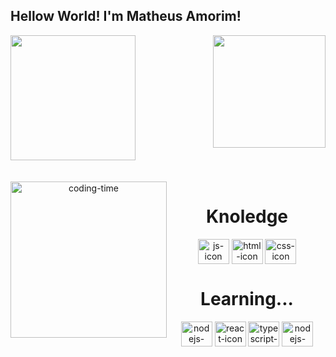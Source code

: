 ## Hellow World! I'm Matheus Amorim!
<div>
  <img  height="200em" src="https://github-readme-stats.vercel.app/api?username=MatheusAmorimm&show_icons=true&theme=transparent"/>
  <img align="right" height="180em" src="https://github-readme-stats.vercel.app/api/top-langs/?username=MatheusAmorimm&layout=compact&langs_count=16&theme=transparent"/>
</div>
<br>

<div  align="center"> 
 <div style="display: inline_block"><br>
    <img align="left" height="250" alt="coding-time" src="https://media.giphy.com/media/v1.Y2lkPTc5MGI3NjExa3ptaWZzeHNiZjUwa3VnaGVsdzFkc3ZsMWc2eXVuZTNhOG5jcHI2ZCZlcD12MV9pbnRlcm5hbF9naWZfYnlfaWQmY3Q9Zw/wLNuW1tCKRiPmDV5Y4/giphy.gif">

  <h1 align="center">Knoledge</h1>
    <img align="center" height="40" width="50" alt="js-icon"  src="https://cdn.jsdelivr.net/gh/devicons/devicon/icons/javascript/javascript-original.svg">
    <img align="center" height="40" width="50" alt="html-icon" src="https://cdn.jsdelivr.net/gh/devicons/devicon/icons/html5/html5-original.svg">
    <img align="center" height="40" width="50" alt="css-icon" src="https://cdn.jsdelivr.net/gh/devicons/devicon/icons/css3/css3-original.svg">
    
  <h1 align="center">Learning...</h1>
    <img align="center" height="40" width="50" alt="nodejs-icon" src="https://cdn.jsdelivr.net/gh/devicons/devicon/icons/typescript/typescript-original.svg">
    <img align="center" height="40" width="50" alt="react-icon" src="https://cdn.jsdelivr.net/gh/devicons/devicon/icons/react/react-original.svg">
    <img align="center" height="40" width="50" alt="typescript-icon" src="https://cdn.jsdelivr.net/gh/devicons/devicon/icons/python/python-original.svg">
    <img align="center" height="40" width="50" alt="nodejs-icon" src="https://cdn.jsdelivr.net/gh/devicons/devicon/icons/sass/sass-original.svg">
</div>
</div>
